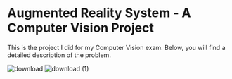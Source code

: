 # Augmented Reality System - A Computer Vision Project
This is the project I did for my Computer Vision exam. Below, you will find a detailed description of the problem.

![download](https://github.com/agozz/AR-Project/assets/84788782/378a700e-76f9-43de-ada7-8c767a42a834)
![download (1)](https://github.com/agozz/AR-Project/assets/84788782/91e1a044-0442-46e5-8966-2d7edc6e2350)
